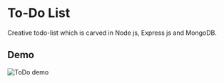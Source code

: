 
# To-Do List

Creative todo-list which is carved in Node js, Express js and MongoDB.


## Demo
![ToDo demo](https://user-images.githubusercontent.com/53224332/129439058-ed2ae68c-e97e-4344-9c57-64def959a170.gif)


  
